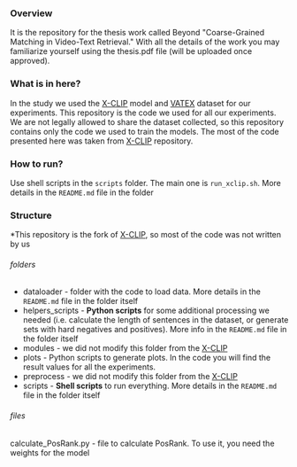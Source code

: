 ### Overview

It is the repository for the thesis work called Beyond "Coarse-Grained Matching in Video-Text Retrieval." With all
the details of the work you may familiarize yourself using the thesis.pdf file (will be uploaded once approved).

### What is in here?

In the study we used the [X-CLIP](https://github.com/xuguohai/X-CLIP) model and [VATEX](https://eric-xw.github.io/vatex-website/about.html)
dataset for our experiments. This repository is the code we used for all our experiments. We are not legally allowed
to share the dataset collected, so this repository contains only the code we used to train the models. The most of the
code presented here was taken from [X-CLIP](https://github.com/xuguohai/X-CLIP) repository.

### How to run?

Use shell scripts in the `scripts` folder. The main one is `run_xclip.sh`. More details in the `README.md` file in the
folder

### Structure

*This repository is the fork of [X-CLIP](https://github.com/xuguohai/X-CLIP), so most of the code was not written by us

###### folders
- dataloader - folder with the code to load data. More details in the `README.md` file in the  folder itself
- helpers_scripts - **Python scripts** for some additional processing we needed (i.e. calculate the length of sentences in
the dataset, or generate sets with hard negatives and positives). More info in the `README.md` file in the  folder itself
- modules - we did not modify this folder from the [X-CLIP](https://github.com/xuguohai/X-CLIP)
- plots - Python scripts to generate plots. In the code you will find the result values for all the experiments.
- preprocess -  we did not modify this folder from the [X-CLIP](https://github.com/xuguohai/X-CLIP)
- scripts - **Shell scripts** to run everything. More details in the `README.md` file in the  folder itself
###### files
calculate_PosRank.py - file to calculate PosRank. To use it, you need the weights for the model 


